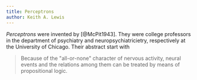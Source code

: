 ```yaml
---
title: Perceptrons
author: Keith A. Lewis
---
```


_Perceptrons_ were invented by [@McPit1943]. They were college professors
in the department of psychiatry and neuropsychiatricietry, respectively
at the University of Chicago. Their abstract start with

> Because of the "all-or-none" character of nervous activity, neural 
events and the relations among them can be treated by means of propositional logic. 
